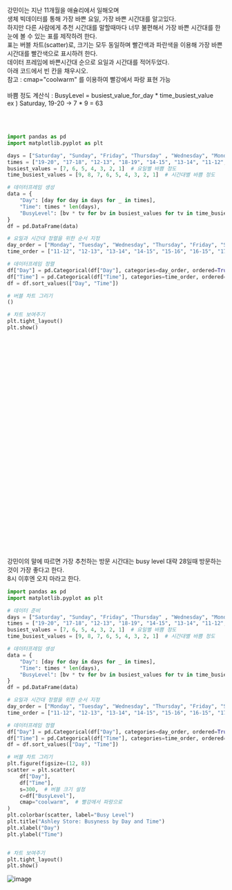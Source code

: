 강민이는 지난 11개월을 애슐리에서 일해오며 </br>
생체 빅데이터를 통해 가장 바쁜 요일, 가장 바쁜 시간대를 알고있다. </br>
하지만 다른 사람에게 추천 시간대를 말할때마다 너무 불편해서 가장 바쁜 시간대를 한눈에 볼 수 있는 표를 제작하려 한다. </br>
표는 버블 차트(scatter)로, 크기는 모두 동일하며 빨간색과 파란색을 이용해 가장 바쁜 시간대를 빨간색으로 표시하려 한다. </br>
데이터 프레임에 바쁜시간대 순으로 요일과 시간대를 적어두었다. </br>
아래 코드에서 빈 칸을 채우시오. </br>
참고 : cmap="coolwarm" 를 이용하여 빨강에서 파랑 표현 가능</br></br>
바쁨 정도 계산식 : BusyLevel = busiest_value_for_day * time_busiest_value </br>
ex ) Saturday, 19-20 -> 7 * 9 = 63

</br></br>

```python
import pandas as pd
import matplotlib.pyplot as plt

days = ["Saturday", "Sunday", "Friday", "Thursday" , "Wednesday", "Monday", "Tuesday"]
times = ["19-20", "17-18", "12-13", "18-19", "14-15", "13-14", "11-12", "16-15", "15-16"]
busiest_values = [7, 6, 5, 4, 3, 2, 1]  # 요일별 바쁨 정도
time_busiest_values = [9, 8, 7, 6, 5, 4, 3, 2, 1]  # 시간대별 바쁨 정도

# 데이터프레임 생성
data = {
    "Day": [day for day in days for _ in times],
    "Time": times * len(days),
    "BusyLevel": [bv * tv for bv in busiest_values for tv in time_busiest_values],
}
df = pd.DataFrame(data)

# 요일과 시간대 정렬을 위한 순서 지정
day_order = ["Monday", "Tuesday", "Wednesday", "Thursday", "Friday", "Saturday", "Sunday"]
time_order = ["11-12", "12-13", "13-14", "14-15", "15-16", "16-15", "17-18", "18-19", "19-20"]

# 데이터프레임 정렬
df["Day"] = pd.Categorical(df["Day"], categories=day_order, ordered=True)
df["Time"] = pd.Categorical(df["Time"], categories=time_order, ordered=True)
df = df.sort_values(["Day", "Time"])

# 버블 차트 그리기
()

# 차트 보여주기
plt.tight_layout()
plt.show()

```


</br></br></br></br></br></br></br></br></br></br></br></br></br></br></br></br></br></br></br></br></br></br></br></br></br></br></br></br></br>







강민이의 말에 따르면 가장 추천하는 방문 시간대는 busy level 대략 28일때 방문하는것이 가장 좋다고 한다.</br>
8시 이후엔 오지 마라고 한다. 
```python
import pandas as pd
import matplotlib.pyplot as plt

# 데이터 준비
days = ["Saturday", "Sunday", "Friday", "Thursday" , "Wednesday", "Monday", "Tuesday"]
times = ["19-20", "17-18", "12-13", "18-19", "14-15", "13-14", "11-12", "16-15", "15-16"]
busiest_values = [7, 6, 5, 4, 3, 2, 1]  # 요일별 바쁨 정도
time_busiest_values = [9, 8, 7, 6, 5, 4, 3, 2, 1]  # 시간대별 바쁨 정도

# 데이터프레임 생성
data = {
    "Day": [day for day in days for _ in times],
    "Time": times * len(days),
    "BusyLevel": [bv * tv for bv in busiest_values for tv in time_busiest_values],
}
df = pd.DataFrame(data)

# 요일과 시간대 정렬을 위한 순서 지정
day_order = ["Monday", "Tuesday", "Wednesday", "Thursday", "Friday", "Saturday", "Sunday"]
time_order = ["11-12", "12-13", "13-14", "14-15", "15-16", "16-15", "17-18", "18-19", "19-20"]

# 데이터프레임 정렬
df["Day"] = pd.Categorical(df["Day"], categories=day_order, ordered=True)
df["Time"] = pd.Categorical(df["Time"], categories=time_order, ordered=True)
df = df.sort_values(["Day", "Time"])

# 버블 차트 그리기
plt.figure(figsize=(12, 8))
scatter = plt.scatter(
    df["Day"],
    df["Time"],
    s=300,  # 버블 크기 설정
    c=df["BusyLevel"],
    cmap="coolwarm",  # 빨강에서 파랑으로
)
plt.colorbar(scatter, label="Busy Level")
plt.title("Ashley Store: Busyness by Day and Time")
plt.xlabel("Day")
plt.ylabel("Time")


# 차트 보여주기
plt.tight_layout()
plt.show()
```

![image](https://github.com/user-attachments/assets/a2368abe-bc02-46ca-a748-c44194a78bbf)





